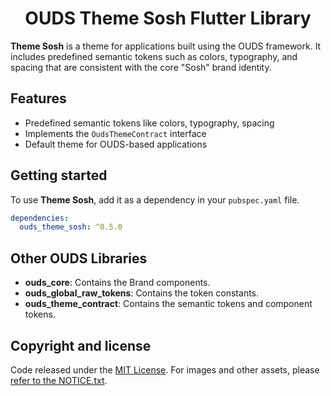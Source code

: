 <h1 align="center">OUDS Theme Sosh Flutter Library</h1>

**Theme Sosh** is a theme for applications built using the OUDS framework. It includes predefined semantic tokens such as colors, typography, and spacing that are consistent with the core "Sosh" brand identity.

## Features

- Predefined semantic tokens like colors, typography, spacing
- Implements the `OudsThemeContract` interface
- Default theme for OUDS-based applications

## Getting started

To use **Theme Sosh**, add it as a dependency in your `pubspec.yaml` file.

```yaml
dependencies:
  ouds_theme_sosh: ^0.5.0
```

## Other OUDS Libraries

- **ouds_core**: Contains the Brand components.
- **ouds_global_raw_tokens**: Contains the token constants.
- **ouds_theme_contract**: Contains the semantic tokens and component tokens.

## Copyright and license

Code released under the [MIT License](https://github.com/Orange-OpenSource/ouds-flutter/blob/develop/LICENSE).
For images and other assets, please [refer to the NOTICE.txt](https://github.com/Orange-OpenSource/ouds-flutter/blob/develop/NOTICE.txt).



